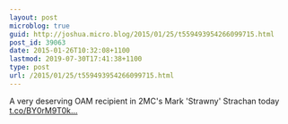 ```yaml
---
layout: post
microblog: true
guid: http://joshua.micro.blog/2015/01/25/t559493954266099715.html
post_id: 39063
date: 2015-01-26T10:32:08+1100
lastmod: 2019-07-30T17:41:38+1100
type: post
url: /2015/01/25/t559493954266099715.html
---
```

A very deserving OAM recipient in 2MC's Mark 'Strawny' Strachan today [t.co/BY0rM9T0k...](http://t.co/BY0rM9T0kt)
